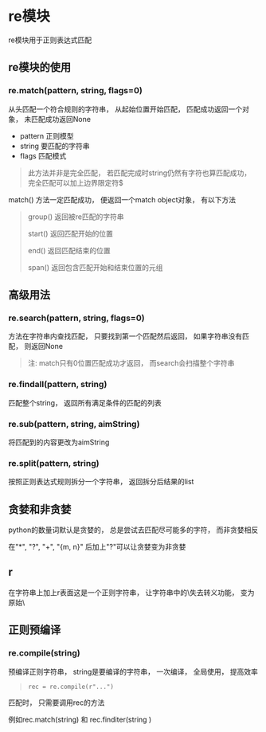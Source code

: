 # re模块

re模块用于正则表达式匹配



## re模块的使用

### re.match(pattern, string, flags=0)

从头匹配一个符合规则的字符串， 从起始位置开始匹配， 匹配成功返回一个对象， 未匹配成功返回None

- pattern 正则模型
- string 要匹配的字符串
- flags 匹配模式

>此方法并非是完全匹配， 若匹配完成时string仍然有字符也算匹配成功， 完全匹配可以加上边界限定符$

match() 方法一定匹配成功， 便返回一个match object对象， 有以下方法

>group() 返回被re匹配的字符串
>
>start() 返回匹配开始的位置
>
>end() 返回匹配结束的位置
>
>span() 返回包含匹配开始和结束位置的元组



## 高级用法

### re.search(pattern, string, flags=0)

方法在字符串内查找匹配， 只要找到第一个匹配然后返回， 如果字符串没有匹配， 则返回None

>注: match只有0位置匹配成功才返回， 而search会扫描整个字符串



### re.findall(pattern, string)

匹配整个string， 返回所有满足条件的匹配的列表



### re.sub(pattern, string, aimString)

将匹配到的内容更改为aimString



### re.split(pattern, string)

按照正则表达式规则拆分一个字符串， 返回拆分后结果的list



## 贪婪和非贪婪

python的数量词默认是贪婪的， 总是尝试去匹配尽可能多的字符， 而非贪婪相反

在"*", "?", "+", "{m, n}" 后加上"?"可以让贪婪变为非贪婪



## r

在字符串上加上r表面这是一个正则字符串， 让字符串中的\失去转义功能， 变为原始\



## 正则预编译

### re.compile(string)

预编译正则字符串， string是要编译的字符串， 一次编译， 全局使用， 提高效率

>```
>rec = re.compile(r"...")
>```

匹配时， 只需要调用rec的方法

例如rec.match(string) 和 rec.finditer(string	)